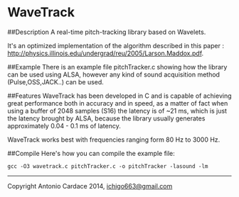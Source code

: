 WaveTrack
=========
##Description
A real-time pitch-tracking library based on Wavelets.

It's an optimized implementation of the algorithm described in this paper : http://physics.illinois.edu/undergrad/reu/2005/Larson.Maddox.pdf.

##Example
There is an example file pitchTracker.c showing how the library can be used using ALSA, however any kind of sound acquisition method (Pulse,OSS,JACK..) can be used.

##Features
WaveTrack has been developed in C and is capable of achieving great performance both in accuracy and in speed, as a matter of fact when using a buffer of 2048 samples (S16) the latency is of ~21 ms, which is just the latency brought by ALSA, because the library usually generates approximately 0.04 - 0.1 ms of latency.

WaveTrack works best with frequencies ranging form 80 Hz to 3000 Hz.

##Compile
Here's how you can compile the example file:

`gcc -O3 wavetrack.c pitchTracker.c -o pitchTracker -lasound -lm`

------------------------------------------------------------

Copyright Antonio Cardace 2014, ichigo663@gmail.com
